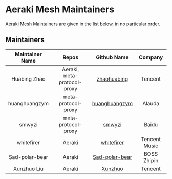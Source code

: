 <!--
# Copyright Aeraki Authors
#
# Licensed under the Apache License, Version 2.0 (the "License");
# you may not use this file except in compliance with the License.
# You may obtain a copy of the License at
#
#     http://www.apache.org/licenses/LICENSE-2.0
#
# Unless required by applicable law or agreed to in writing, software
# distributed under the License is distributed on an "AS IS" BASIS,
# WITHOUT WARRANTIES OR CONDITIONS OF ANY KIND, either express or implied.
# See the License for the specific language governing permissions and
# limitations under the License.
-->

# Aeraki Mesh Maintainers

Aeraki Mesh Maintainers are given in the list below, in no particular order.

## Maintainers

| Maintainer Name |           Repos             |                 Github Name                         |      Company      |
| :-------------: | :-------------------------: | :-------------------------------------------------: | :---------------: |
|   Huabing Zhao  | Aeraki, meta-protocol-proxy | [zhaohuabing](https://github.com/zhaohuabing)       |      Tencent      |
|   huanghuangzym | meta-protocol-proxy         | [huanghuangzym](https://github.com/huanghuangzym)   |      Alauda       |
|   smwyzi        | meta-protocol-proxy         | [smwyzi](https://github.com/smwyzi)                 |      Baidu        |
|   whitefirer    | Aeraki                      | [whitefirer](https://github.com/whitefirer)         |   Tencent Music   |
|  Sad-polar-bear | Aeraki                      | [Sad-polar-bear](https://github.com/Sad-polar-bear) |   BOSS Zhipin     |
|   Xunzhuo Liu       | Aeraki                      | [Xunzhuo](https://github.com/Xunzhuo)               |      Tencent      |
